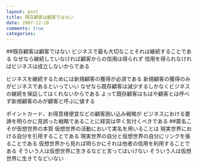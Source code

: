 ```yaml
---
layout: post
title: 既存顧客は顧客ではない
date: 2007-12-10
comments: true
categories:
---
```


##既存顧客は顧客ではない
ビジネスで最も大切なことそれは継続することである
なぜなら継続していなければ顧客からの信用は得られず
信用を得られなければビジネスは成立しないからである

ビジネスを継続するためには新規顧客の獲得が必須である
新規顧客の獲得のみがビジネスであるといっていい
なぜなら既存顧客は減少するしかなくビジネスの継続を保証してはくれないからである
よって既存顧客はもはや顧客とは呼べず新規顧客のみが顧客と呼ぶに値する

ポイントカード、お得意様便宜などの顧客囲い込み戦略が
ビジネスにおける要諦を明らかに見誤った戦略であることに経営は早く気付くべきである
##匿名こそが仮想世界の本質
仮想世界の活動において実名を用いることは
現実世界における自分を引用することである
現実世界の自分と仮想世界の自分にリンクを張ることである
仮想世界から見れば明らかにそれは他者の信用を利用することである
そういう人は仮想世界に生きるなどと言ってはいけない
そういう人は仮想世界に生きてなどいない